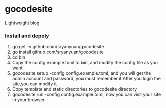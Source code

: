 # gocodesite
Lightweight blog

### Install and depoly

1. go get -v github.com/sryanyuan/gocodesite
2. go install github.com/sryanyuan/gocodesite
3. cd bin
4. Copy the config.example.toml to bin, and modify the config file as you want
5. gocodesite setup -config config.example.toml, and you will get the admin account and password, you must remember it.After you login the site,you can modify it.
6. Copy template and static directories to gocodesite directory
7. gocodesite run -config config.example.toml, now you can visit your site in your browser.